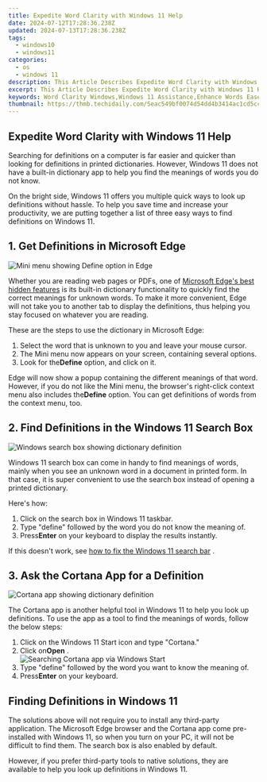 ```yaml
---
title: Expedite Word Clarity with Windows 11 Help
date: 2024-07-12T17:28:36.238Z
updated: 2024-07-13T17:28:36.238Z
tags:
  - windows10
  - windows11
categories:
  - os
  - windows 11
description: This Article Describes Expedite Word Clarity with Windows 11 Help
excerpt: This Article Describes Expedite Word Clarity with Windows 11 Help
keywords: Word Clarity Windows,Windows 11 Assistance,Enhance Words Ease,Clear Wording Tips,Windows 11 Improvement,Boost Text Quality,Optimize Writing Tools
thumbnail: https://thmb.techidaily.com/5eac549bf0074d54dd4b3414ac1cd5ccda2e57524c605d3807bb2415d6b1435a.jpg
---
```


## Expedite Word Clarity with Windows 11 Help

 Searching for definitions on a computer is far easier and quicker than looking for definitions in printed dictionaries. However, Windows 11 does not have a built-in dictionary app to help you find the meanings of words you do not know.

 On the bright side, Windows 11 offers you multiple quick ways to look up definitions without hassle. To help you save time and increase your productivity, we are putting together a list of three easy ways to find definitions on Windows 11.

## 1\. Get Definitions in Microsoft Edge
![Mini menu showing Define option in Edge](https://static1.makeuseofimages.com/wordpress/wp-content/uploads/2023/01/mini-menu-showing-dictionary-definition-in-edge.jpg)

 Whether you are reading web pages or PDFs, one of [Microsoft Edge's best hidden features](https://www.makeuseof.com/best-hidden-features-in-microsoft-edge/) is its built-in dictionary functionality to quickly find the correct meanings for unknown words. To make it more convenient, Edge will not take you to another tab to display the definitions, thus helping you stay focused on whatever you are reading.

These are the steps to use the dictionary in Microsoft Edge:

1. Select the word that is unknown to you and leave your mouse cursor.
2. The Mini menu now appears on your screen, containing several options.
3. Look for the**Define** option, and click on it.

 Edge will now show a popup containing the different meanings of that word. However, if you do not like the Mini menu, the browser's right-click context menu also includes the**Define** option. You can get definitions of words from the context menu, too.

## 2\. Find Definitions in the Windows 11 Search Box
![Windows search box showing dictionary definition](https://static1.makeuseofimages.com/wordpress/wp-content/uploads/2023/01/define-brief-search-n.png)

 Windows 11 search box can come in handy to find meanings of words, mainly when you see an unknown word in a document in printed form. In that case, it is super convenient to use the search box instead of opening a printed dictionary.

Here's how:

1. Click on the search box in Windows 11 taskbar.
2. Type "define" followed by the word you do not know the meaning of.
3. Press**Enter** on your keyboard to display the results instantly.

 If this doesn't work, see [how to fix the Windows 11 search bar](https://www.makeuseof.com/windows-11-search-bar-cant-type/) .

## 3\. Ask the Cortana App for a Definition
![Cortana app showing dictionary definition](https://static1.makeuseofimages.com/wordpress/wp-content/uploads/2023/01/define-brief-cortana-n.png)

 The Cortana app is another helpful tool in Windows 11 to help you look up definitions. To use the app as a tool to find the meanings of words, follow the below steps:

1. Click on the Windows 11 Start icon and type "Cortana."
2. Click on**Open** .  
![Searching Cortana app via Windows Start](https://static1.makeuseofimages.com/wordpress/wp-content/uploads/2023/01/searching-cortana-app-via-windows-start-icon.png)
3. Type "define" followed by the word you want to know the meaning of.
4. Press**Enter** on your keyboard.

## Finding Definitions in Windows 11

 The solutions above will not require you to install any third-party application. The Microsoft Edge browser and the Cortana app come pre-installed with Windows 11, so when you turn on your PC, it will not be difficult to find them. The search box is also enabled by default.

 However, if you prefer third-party tools to native solutions, they are available to help you look up definitions in Windows 11.


<ins class="adsbygoogle"
     style="display:block"
     data-ad-format="autorelaxed"
     data-ad-client="ca-pub-7571918770474297"
     data-ad-slot="1223367746"></ins>



<ins class="adsbygoogle"
     style="display:block"
     data-ad-client="ca-pub-7571918770474297"
     data-ad-slot="8358498916"
     data-ad-format="auto"
     data-full-width-responsive="true"></ins>




